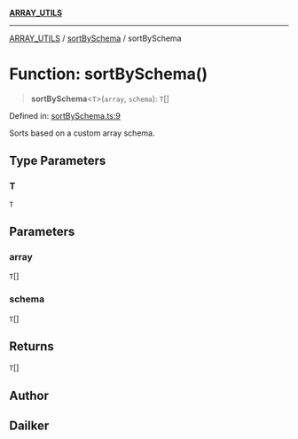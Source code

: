 [**ARRAY_UTILS**](../../README.md)

***

[ARRAY_UTILS](../../README.md) / [sortBySchema](../README.md) / sortBySchema

# Function: sortBySchema()

> **sortBySchema**\<`T`\>(`array`, `schema`): `T`[]

Defined in: [sortBySchema.ts:9](https://github.com/dailker/everyutil/blob/b7f22b082046077d9fa17a48e94d4c255288033b/src/array/sortBySchema.ts#L9)

Sorts based on a custom array schema.

## Type Parameters

### T

`T`

## Parameters

### array

`T`[]

### schema

`T`[]

## Returns

`T`[]

## Author

## Dailker
